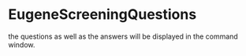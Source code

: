 # EugeneScreeningQuestions

the questions as well as the answers will be displayed in the command window.
